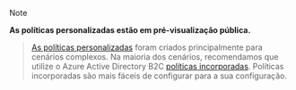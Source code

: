 > [!NOTE]
> **As políticas personalizadas estão em pré-visualização pública.**

> [As políticas personalizadas](..\articles\active-directory-b2c\active-directory-b2c-get-started-custom.md) foram criados principalmente para cenários complexos. Na maioria dos cenários, recomendamos que utilize o Azure Active Directory B2C [políticas incorporadas](..\articles\active-directory-b2c\active-directory-b2c-reference-policies.md). Políticas incorporadas são mais fáceis de configurar para a sua configuração.

